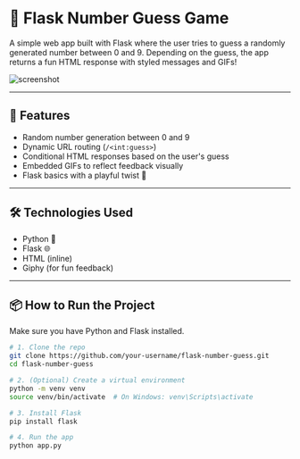 # 🎯 Flask Number Guess Game

A simple web app built with Flask where the user tries to guess a randomly generated number between 0 and 9. Depending on the guess, the app returns a fun HTML response with styled messages and GIFs!

![screenshot](https://media3.giphy.com/media/v1.Y2lkPTc5MGI3NjExMHQwbWp5Z3FiZ24zMTh1bzN6OHZvbW56ZnNxeDN2a2FqcG5rNWk1MCZlcD12MV9pbnRlcm5hbF9naWZfYnlfaWQmY3Q9Zw/glJdAXojfP3wPEg84a/giphy.gif)

---

## 🚀 Features

- Random number generation between 0 and 9
- Dynamic URL routing (`/<int:guess>`)
- Conditional HTML responses based on the user's guess
- Embedded GIFs to reflect feedback visually
- Flask basics with a playful twist 🎉

---

## 🛠️ Technologies Used

- Python 🐍
- Flask 🌐
- HTML (inline)
- Giphy (for fun feedback)

---

## 📦 How to Run the Project

Make sure you have Python and Flask installed.

```bash
# 1. Clone the repo
git clone https://github.com/your-username/flask-number-guess.git
cd flask-number-guess

# 2. (Optional) Create a virtual environment
python -m venv venv
source venv/bin/activate  # On Windows: venv\Scripts\activate

# 3. Install Flask
pip install flask

# 4. Run the app
python app.py
